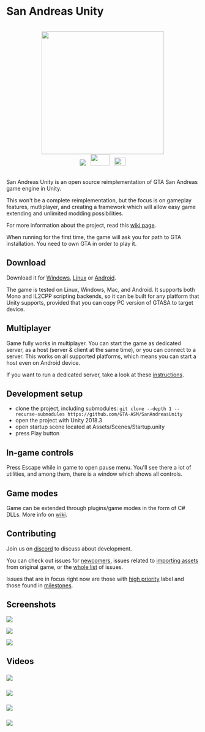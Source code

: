 
# San Andreas Unity

<br>

<div align="center">
    <img src="https://i.imgur.com/aIojfPW.png" width="320" height="320">
    <br>
    <a href="https://discord.gg/p6jjud5"> <img src="https://img.shields.io/discord/454006273751515152.svg"></a>
    &nbsp;
    <a href="https://gtaforums.com/topic/912395-san-andreas-unity/"> <img src="http://i.imgur.com/Fatp2jZ.png" width="50" height="30"></a>
    &nbsp;
    <a href="https://www.youtube.com/channel/UCsslP7vqD06AMh6JlEy0pkg"> <img src="https://upload.wikimedia.org/wikipedia/commons/thumb/0/09/YouTube_full-color_icon_%282017%29.svg/71px-YouTube_full-color_icon_%282017%29.svg.png" width="30" height="21"> </a>
</div>

<br>

San Andreas Unity is an open source reimplementation of GTA San Andreas game engine in Unity.

This won't be a complete reimplementation, but the focus is on gameplay features, mutliplayer, and creating a framework which will allow easy game extending and unlimited modding possibilities.

For more information about the project, read this [wiki page](https://github.com/GTA-ASM/SanAndreasUnity/wiki/About-project).

When running for the first time, the game will ask you for path to GTA installation. You need to own GTA in order to play it.


## Download

Download it for [Windows](https://github.com/GTA-ASM/SanAndreasUnity/releases/download/v3.5/SanAndreasUnity-3.5-windows.zip), [Linux](https://github.com/GTA-ASM/SanAndreasUnity/releases/download/v3.5/SanAndreasUnity-3.5-linux.zip) or [Android](https://github.com/GTA-ASM/SanAndreasUnity/wiki/Running-on-Android).

The game is tested on Linux, Windows, Mac, and Android. It supports both Mono and IL2CPP scripting backends, so it can be built for any platform that Unity supports, provided that you can copy PC version of GTASA to target device.


## Multiplayer

Game fully works in multiplayer. You can start the game as dedicated server, as a host (server & client at the same time), or you can connect to a server. This works on all supported platforms, which means you can start a host even on Android device.

If you want to run a dedicated server, take a look at these [instructions](https://github.com/GTA-ASM/SanAndreasUnity/wiki/Command-line).


## Development setup

- clone the project, including submodules: `git clone --depth 1 --recurse-submodules https://github.com/GTA-ASM/SanAndreasUnity`
- open the project with Unity 2018.3
- open startup scene located at Assets/Scenes/Startup.unity
- press Play button


## In-game controls

Press Escape while in game to open pause menu. You'll see there a lot of utilities, and among them, there is a window which shows all controls.


## Game modes

Game can be extended through plugins/game modes in the form of C# DLLs. More info on [wiki](https://github.com/GTA-ASM/SanAndreasUnity/wiki/Plugins-(Game-modes)).


## Contributing

Join us on [discord](https://discord.gg/p6jjud5) to discuss about development.

You can check out issues for [newcomers](https://github.com/GTA-ASM/SanAndreasUnity/issues?q=is%3Aissue+is%3Aopen+label%3A%22good+first+issue%22), issues related to [importing assets](https://github.com/GTA-ASM/SanAndreasUnity/issues?q=is%3Aissue+is%3Aopen+label%3Aimporting) from original game, or the [whole list](https://github.com/GTA-ASM/SanAndreasUnity/issues) of issues.

Issues that are in focus right now are those with [high priority](https://github.com/GTA-ASM/SanAndreasUnity/issues?q=is%3Aissue+is%3Aopen+label%3Apriority%3Ahigh) label and those found in [milestones](https://github.com/GTA-ASM/SanAndreasUnity/milestones).


## Screenshots

![](https://cloud.githubusercontent.com/assets/557828/24571348/d964f098-1670-11e7-8759-0160dbf5bcb5.png)

![](https://cloud.githubusercontent.com/assets/557828/24571349/d96b7c24-1670-11e7-997d-ae15913481f8.png)

![](https://i.imgur.com/HX978mr.png)

## Videos

###

[![](http://img.youtube.com/vi/PItR-0FF7JI/0.jpg)](https://www.youtube.com/watch?v=PItR-0FF7JI)

###

[![](http://img.youtube.com/vi/XLCMqjHFZPI/0.jpg)](https://www.youtube.com/watch?v=XLCMqjHFZPI)

###

[![](http://img.youtube.com/vi/-3GAjTSLUUg/0.jpg)](https://www.youtube.com/watch?v=-3GAjTSLUUg)

###

[![](http://img.youtube.com/vi/GMxJ6u3Jbak/0.jpg)](https://www.youtube.com/watch?v=GMxJ6u3Jbak)


